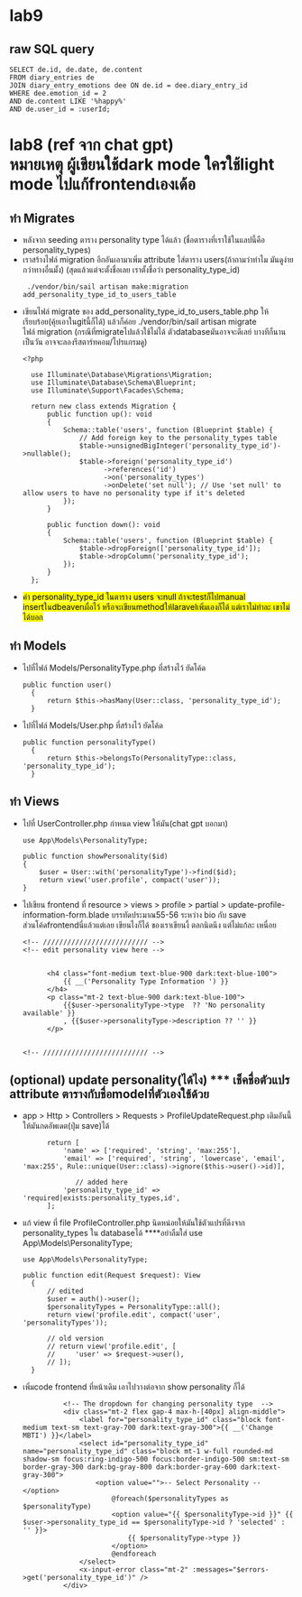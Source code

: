 # lab9 
## raw SQL query
```
SELECT de.id, de.date, de.content
FROM diary_entries de
JOIN diary_entry_emotions dee ON de.id = dee.diary_entry_id
WHERE dee.emotion_id = 2
AND de.content LIKE '%happy%'
AND de.user_id = :userId;
```

# lab8 (ref จาก chat gpt) <br/> หมายเหตุ ผู้เขียนใช้dark mode ใครใช้light mode ไปแก้frontendเองเด้อ 

## ทำ Migrates
- หลังจาก seeding ตาราง personality type ได้แล้ว (ชื่อตารางที่เราใช้ในแลปนี้คือ personality_types)
- เราสร้างไฟล์ migration อีกอันเอามาเพิ่ม attribute ใส่ตาราง users(ถ้าถามว่าทำไม มันดูง่ายกว่าทางอื่นมั้ง) (สุดแล้วแต่จะตั้งชื่อเลย เราตั้งชื่อว่า personality_type_id)
  ```
   ./vendor/bin/sail artisan make:migration add_personality_type_id_to_users_table
  ```
- เขียนไฟล์ migrate ของ add_personality_type_id_to_users_table.php ให้เรียบร้อย(คุ้ยเอาในgitนี้ก็ได้) แล้วก็ค่อย ./vendor/bin/sail artisan migrate <br/> ไฟล์ migration (กรณีที่migrateไปแล้วใช้ไม่ได้ ตัวdatabaseมันอาจจะดีเลย์ บางทีก็นานเป็นวัน อาจจะลองรีสตาร์ทคอม/โปรแกรมดู)
  ```
  <?php

    use Illuminate\Database\Migrations\Migration;
    use Illuminate\Database\Schema\Blueprint;
    use Illuminate\Support\Facades\Schema;

    return new class extends Migration {
        public function up(): void
        {
            Schema::table('users', function (Blueprint $table) {
                // Add foreign key to the personality_types table
                $table->unsignedBigInteger('personality_type_id')->nullable();
                $table->foreign('personality_type_id')
                      ->references('id')
                      ->on('personality_types')
                      ->onDelete('set null'); // Use 'set null' to allow users to have no personality type if it's deleted
            });
        }

        public function down(): void
        {
            Schema::table('users', function (Blueprint $table) {
                $table->dropForeign(['personality_type_id']);
                $table->dropColumn('personality_type_id');
            });
        }
    };

  ```
- <mark>ค่า personality_type_id ในตาราง users จะnull ถ้าจะtestก็ไปmanual insertในdbeaverเผื่อไว้ หรือจะเขียนmethodให้laravelเพิ่มเองก็ได้ แต่เราไม่ทำละ เขาไม่ได้บอก</mark>
## ทำ Models
- ไปที่ไฟล์ Models/PersonalityType.php ที่สร้างไว้ ยัดโค้ด
  ```
  public function user()
    {
        return $this->hasMany(User::class, 'personality_type_id');
    }
  ```
- ไปที่ไฟล์ Models/User.php ที่สร้างไว้ ยัดโค้ด
  ```
  public function personalityType()
    {
        return $this->belongsTo(PersonalityType::class, 'personality_type_id');
    }
  ```
## ทำ Views
- ไปที่ UserController.php กำหนด view ให้มัน(chat gpt บอกมา)
  ```
  use App\Models\PersonalityType;
  ```
    ```
    public function showPersonality($id)
    {
        $user = User::with('personalityType')->find($id); 
        return view('user.profile', compact('user'));
    }
    ```
- ไปเขียน frontend ที่ resource > views > profile > partial > update-profile-information-form.blade บรรทัดประมาณ55-56 ระหว่าง bio กับ save <br/>
  ส่วนโค้ดfrontendนี่แล้วแต่เลย เขียนไงก็ได้ ของเราเขียนงี้ ตลกนิดนึง แต่ไม่แก้ละ เหนื่อย
  ```
  <!-- ////////////////////////// -->
  <!-- edit personality view here -->

  
        <h4 class="font-medium text-blue-900 dark:text-blue-100">
            {{ __('Personality Type Information ') }}
        </h4>
        <p class="mt-2 text-blue-900 dark:text-blue-100">
            {{$user->personalityType->type  ?? 'No personality available' }}
            , {{$user->personalityType->description ?? '' }}
        </p>

  
  <!-- ////////////////////////// -->
  ```
## (optional) update personality(ได้ไง) *** เช็คชื่อตัวแปร attribute ตารางกับชื่อmodelที่ตัวเองใช้ด้วย
- app > Http > Controllers > Requests > ProfileUpdateRequest.php เติมอันนี้ ให้มันกดอัพเดต(ปุ่ม save)ได้
  ```
        return [
            'name' => ['required', 'string', 'max:255'],
            'email' => ['required', 'string', 'lowercase', 'email', 'max:255', Rule::unique(User::class)->ignore($this->user()->id)],
  
               // added here
            'personality_type_id' => 'required|exists:personality_types,id',
        ];
  ```
- แก้ view ที่ file ProfileController.php นิดหน่อยให้มันใช้ตัวแปรที่ดึงจาก personality_types ใน databaseได้ ****อย่าลืมใส่ use App\Models\PersonalityType;
  ```
  use App\Models\PersonalityType;
  ```
  ```
  public function edit(Request $request): View
    {
        // edited
        $user = auth()->user();
        $personalityTypes = PersonalityType::all(); 
        return view('profile.edit', compact('user', 'personalityTypes'));
    
        // old version
        // return view('profile.edit', [
        //     'user' => $request->user(), 
        // ]);
    }
  ```
- เพิ่มcode frontend ที่หน้าเดิม เอาไปวางต่อจาก show personality ก็ได้
  ```
            <!-- The dropdown for changing personality type  -->
            <div class="mt-2 flex gap-4 max-h-[40px] align-middle">
                <label for="personality_type_id" class="block font-medium text-sm text-gray-700 dark:text-gray-300">{{ __('Change MBTI') }}</label>
                <select id="personality_type_id" name="personality_type_id" class="block mt-1 w-full rounded-md shadow-sm focus:ring-indigo-500 focus:border-indigo-500 sm:text-sm border-gray-300 dark:bg-gray-800 dark:border-gray-600 dark:text-gray-300">
                    <option value="">-- Select Personality --</option>
                        @foreach($personalityTypes as $personalityType)
                        <option value="{{ $personalityType->id }}" {{ $user->personality_type_id == $personalityType->id ? 'selected' : '' }}>
                            {{ $personalityType->type }} 
                        </option>
                        @endforeach
                </select>
                <x-input-error class="mt-2" :messages="$errors->get('personality_type_id')" />
            </div>    
  ```
